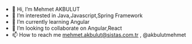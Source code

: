 - 👋 Hi, I’m Mehmet AKBULUT
- 👀 I’m interested in Java,Javascript,Spring Framework
- 🌱 I’m currently learning Angular
- 💞️ I’m looking to collaborate on Angular,React
- 📫 How to reach me mehmet.akbulut@sistas.com.tr , @akbulutmehmet
